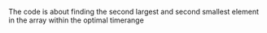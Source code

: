 The code is about finding the second largest and second smallest element in the array within the optimal timerange
